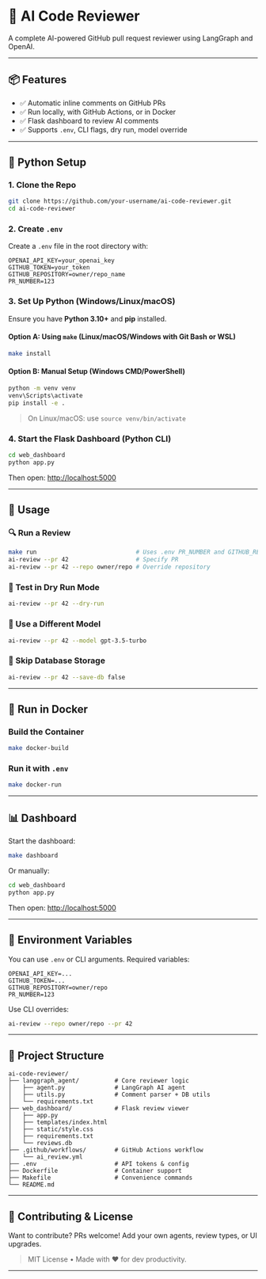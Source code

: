 # 🤖 AI Code Reviewer

A complete AI-powered GitHub pull request reviewer using LangGraph and OpenAI.

---

## 📦 Features

- ✅ Automatic inline comments on GitHub PRs
- ✅ Run locally, with GitHub Actions, or in Docker
- ✅ Flask dashboard to review AI comments
- ✅ Supports `.env`, CLI flags, dry run, model override

---

## 🧰 Python Setup

### 1. Clone the Repo
```bash
git clone https://github.com/your-username/ai-code-reviewer.git
cd ai-code-reviewer
```

### 2. Create `.env`
Create a `.env` file in the root directory with:
```env
OPENAI_API_KEY=your_openai_key
GITHUB_TOKEN=your_token
GITHUB_REPOSITORY=owner/repo_name
PR_NUMBER=123
```

### 3. Set Up Python (Windows/Linux/macOS)
Ensure you have **Python 3.10+** and **pip** installed.

#### Option A: Using `make` (Linux/macOS/Windows with Git Bash or WSL)
```bash
make install
```

#### Option B: Manual Setup (Windows CMD/PowerShell)
```cmd
python -m venv venv
venv\Scripts\activate
pip install -e .
```
> On Linux/macOS: use `source venv/bin/activate`

### 4. Start the Flask Dashboard (Python CLI)
```bash
cd web_dashboard
python app.py
```
Then open: [http://localhost:5000](http://localhost:5000)

---

## 🚀 Usage

### 🔍 Run a Review
```bash
make run                            # Uses .env PR_NUMBER and GITHUB_REPOSITORY
ai-review --pr 42                   # Specify PR
ai-review --pr 42 --repo owner/repo # Override repository
```

### 🧪 Test in Dry Run Mode
```bash
ai-review --pr 42 --dry-run
```

### 🧠 Use a Different Model
```bash
ai-review --pr 42 --model gpt-3.5-turbo
```

### 🚫 Skip Database Storage
```bash
ai-review --pr 42 --save-db false
```

---

## 🐳 Run in Docker

### Build the Container
```bash
make docker-build
```

### Run it with `.env`
```bash
make docker-run
```

---

## 📊 Dashboard

Start the dashboard:
```bash
make dashboard
```
Or manually:
```bash
cd web_dashboard
python app.py
```
Then open: [http://localhost:5000](http://localhost:5000)

---

## 🔐 Environment Variables

You can use `.env` or CLI arguments. Required variables:
```env
OPENAI_API_KEY=...
GITHUB_TOKEN=...
GITHUB_REPOSITORY=owner/repo
PR_NUMBER=123
```

Use CLI overrides:
```bash
ai-review --repo owner/repo --pr 42
```

---

## 📁 Project Structure
```
ai-code-reviewer/
├── langgraph_agent/          # Core reviewer logic
│   ├── agent.py              # LangGraph AI agent
│   ├── utils.py              # Comment parser + DB utils
│   └── requirements.txt
├── web_dashboard/            # Flask review viewer
│   ├── app.py
│   ├── templates/index.html
│   ├── static/style.css
│   ├── requirements.txt
│   └── reviews.db
├── .github/workflows/        # GitHub Actions workflow
│   └── ai_review.yml
├── .env                      # API tokens & config
├── Dockerfile                # Container support
├── Makefile                  # Convenience commands
└── README.md
```

---

## 🙌 Contributing & License

Want to contribute? PRs welcome! Add your own agents, review types, or UI upgrades.

> MIT License • Made with ❤️ for dev productivity.

---
